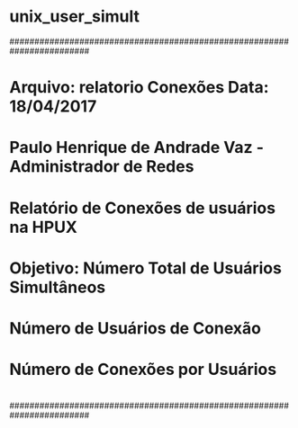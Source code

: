 # unix_user_simult
########################################################################
#                                                                      #
#   Arquivo: relatorio Conexões                    Data: 18/04/2017    #
#   Paulo Henrique de Andrade Vaz - Administrador de Redes             #
#             Relatório de Conexões de usuários na HPUX                #
#                                                                      #
#                                                                      #
#                                                                      #
#                                                                      #
#   Objetivo: Número Total de Usuários Simultâneos                     #
#             Número de Usuários de Conexão                            #
#             Número de Conexões por Usuários                          #
#                                                                      #
########################################################################

